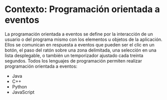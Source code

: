 # Contexto: Programación orientada a eventos

La programación orientada a eventos se define por la interacción de un usuario o del programa mismo con los elementos u objetos de la aplicación. Ellos se comunican en respuesta a eventos que pueden ser el clic en un botón, el paso del ratón sobre una zona delimitada, una selección en una lista desplegable, o también un temporizador ajustado cada treinta segundos. Todos los lenguajes de programación permiten realizar programación orientada a eventos:

- Java
- C++
- Python
- JavaScript